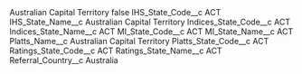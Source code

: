 <?xml version="1.0" encoding="UTF-8"?>
<CustomMetadata xmlns="http://soap.sforce.com/2006/04/metadata" xmlns:xsi="http://www.w3.org/2001/XMLSchema-instance" xmlns:xsd="http://www.w3.org/2001/XMLSchema">
    <label>Australian Capital Territory</label>
    <protected>false</protected>
    <values>
        <field>IHS_State_Code__c</field>
        <value xsi:type="xsd:string">ACT</value>
    </values>
    <values>
        <field>IHS_State_Name__c</field>
        <value xsi:type="xsd:string">Australian Capital Territory</value>
    </values>
    <values>
        <field>Indices_State_Code__c</field>
        <value xsi:type="xsd:string">ACT</value>
    </values>
    <values>
        <field>Indices_State_Name__c</field>
        <value xsi:type="xsd:string">ACT</value>
    </values>
    <values>
        <field>MI_State_Code__c</field>
        <value xsi:type="xsd:string">ACT</value>
    </values>
    <values>
        <field>MI_State_Name__c</field>
        <value xsi:type="xsd:string">ACT</value>
    </values>
    <values>
        <field>Platts_Name__c</field>
        <value xsi:type="xsd:string">Australian Capital Territory</value>
    </values>
    <values>
        <field>Platts_State_Code__c</field>
        <value xsi:type="xsd:string">ACT</value>
    </values>
    <values>
        <field>Ratings_State_Code__c</field>
        <value xsi:type="xsd:string">ACT</value>
    </values>
    <values>
        <field>Ratings_State_Name__c</field>
        <value xsi:type="xsd:string">ACT</value>
    </values>
    <values>
        <field>Referral_Country__c</field>
        <value xsi:type="xsd:string">Australia</value>
    </values>
</CustomMetadata>
